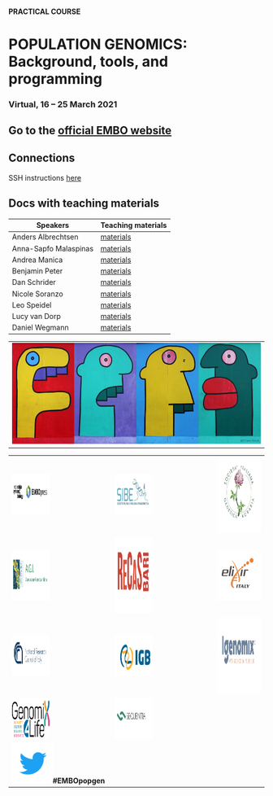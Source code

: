 #### PRACTICAL COURSE

# POPULATION GENOMICS: Background, tools, and programming
### Virtual, 16 – 25 March 2021

## Go to the [official EMBO website](https://meetings.embo.org/event/20-populationgenomics)

## Connections
SSH instructions [here](WiFi-SSHinstruction.md)

## Docs with teaching materials
| Speakers | Teaching materials |
|--------------------|-----------------|
|Anders Albrechtsen| [materials]() |
|Anna-Sapfo Malaspinas| [materials]() |
|Andrea Manica| [materials]() |
|Benjamin Peter| [materials]() |
|Dan Schrider| [materials]() |
|Nicole Soranzo| [materials]() |
|Leo Speidel| [materials]() |
|Lucy van Dorp| [materials]() |
|Daniel Wegmann| [materials]() |

<table style="width:100%">
   <tr>
     <td><img src="./img/popgenlogo.png" alt="yay" height="200" width="700"></td>
     <tr/>
</table>


<table width="700">
   <tr>
   <td><a href="https://www.embopress.org"><img src="./img/logos/embo_press.png" alt="yay" height="80" width="400"></a></td>
   <td width="100"></td>
   <td><a href="https://www.sibe-iseb.it"><img src="./img/logos/sibe.png" alt="yay" height="80" width="500"></a></td>
   <td width="100"></td>
   <td><a href="http://www.geneticagraria.it/"><img src="./img/logos/SIGA.png" alt="cnr" height="150" width="350"></a></td>
      </tr>
      <tr>
      <td><a href="https://www.associazionegeneticaitaliana.it/"><img src="./img/logos/AGI.png" height="100" width="500"></a></td>
      <td width="100"></td>
      <td align="right"><a href="https://www.recas-bari.it/index.php/en/"><img src="./img/logos/RECAS.png" alt="yay" height="150" width="500"></a></td>
      <td width="100"></td>
      <td align="center"><a href="https://elixir-europe.org/about-us/who-we-are/nodes/italy"><img src="./img/logos/ELIXIR.png" alt="yay" height="100" width="150"></a></td>
   </tr>
   <td><a href="https://www.cnr.it/en/homepage"><img src="./img/logos/CNR.png" alt="yay" height="80" width="500"></a></td>
   <td width="100"></td>
   <td><a href="http://www.igb.cnr.it/"><img src="./img/logos/IGB-logo.jpg" alt="yay" height="80" width="500"></a></td>
   <td width="100"></td>
   <td><a href="https://www.igenomix.it/"><img src="./img/logos/IGENOMIX.png" alt="cnr" height="150" width="700"></a></td>
   </tr>
<td><a href="https://www.genomix4life.com/en/"><img src="./img/logos/Logo_genomix4life.png" alt="yay" height="80" width="600"></a></td>
   <td width="100"></td>
   <td><a href="https://www.sequentiabiotech.com"><img src="./img/logos/SEQUENTIA.png" alt="yay" height="80" width="600"></a></td>
   <td width="100"></td>
   <tr>
    <td colspan="4"><img src="./img/tw.png" alt="yay" height="80" width="80"><b>#EMBOpopgen</b></td>    
   </tr>
</table>
